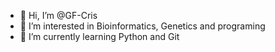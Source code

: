 - 👋 Hi, I’m @GF-Cris
- 👀 I’m interested in Bioinformatics, Genetics and programing
- 🌱 I’m currently learning Python and Git


<!---
GF-Cris/GF-Cris is a ✨ special ✨ repository because its `README.md` (this file) appears on your GitHub profile.
You can click the Preview link to take a look at your changes.
--->

